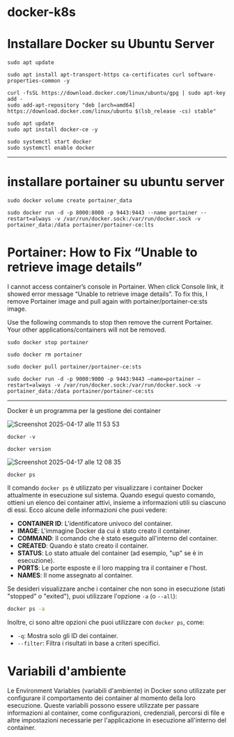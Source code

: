 # docker-k8s




# Installare Docker su Ubuntu Server

```
sudo apt update

```

```
sudo apt install apt-transport-https ca-certificates curl software-properties-common -y

```

```
curl -fsSL https://download.docker.com/linux/ubuntu/gpg | sudo apt-key add -
sudo add-apt-repository "deb [arch=amd64] https://download.docker.com/linux/ubuntu $(lsb_release -cs) stable"
```


```
sudo apt update
sudo apt install docker-ce -y
```

```
sudo systemctl start docker
sudo systemctl enable docker
```

___________________



# installare portainer su ubuntu server

```
sudo docker volume create portainer_data
```
```
sudo docker run -d -p 8000:8000 -p 9443:9443 --name portainer --restart=always -v /var/run/docker.sock:/var/run/docker.sock -v portainer_data:/data portainer/portainer-ce:lts
```



# Portainer: How to Fix “Unable to retrieve image details”

I cannot access container’s console in Portainer. When click Console link, it showed error message “Unable to retrieve image details”.
To fix this, I remove Portainer image and pull again with portainer/portainer-ce:sts image.

Use the following commands to stop then remove the current Portainer. Your other applications/containers will not be removed.


```
sudo docker stop portainer
```

```
sudo docker rm portainer
```

```
sudo docker pull portainer/portainer-ce:sts
```

```
sudo docker run -d -p 9000:9000 -p 9443:9443 –name=portainer –restart=always -v /var/run/docker.sock:/var/run/docker.sock -v portainer_data:/data portainer/portainer-ce:sts
```

______________

Docker è un programma per la gestione dei container

![Screenshot 2025-04-17 alle 11 53 53](https://github.com/user-attachments/assets/3ff60ecb-e294-44a7-8bc9-c0e94358c8c5)


```
docker -v

```


```
docker version

```
![Screenshot 2025-04-17 alle 12 08 35](https://github.com/user-attachments/assets/7d190c10-6c35-43e9-b212-4d21b41d1f67)


```
docker ps
```

Il comando `docker ps` è utilizzato per visualizzare i container Docker attualmente in esecuzione sul sistema. Quando esegui questo comando, ottieni un elenco dei container attivi, insieme a informazioni utili su ciascuno di essi. Ecco alcune delle informazioni che puoi vedere:

- **CONTAINER ID**: L'identificatore univoco del container.
- **IMAGE**: L'immagine Docker da cui è stato creato il container.
- **COMMAND**: Il comando che è stato eseguito all'interno del container.
- **CREATED**: Quando è stato creato il container.
- **STATUS**: Lo stato attuale del container (ad esempio, "up" se è in esecuzione).
- **PORTS**: Le porte esposte e il loro mapping tra il container e l'host.
- **NAMES**: Il nome assegnato al container.

Se desideri visualizzare anche i container che non sono in esecuzione (stati "stopped" o "exited"), puoi utilizzare l'opzione `-a` (o `--all`):

```bash
docker ps -a
```

Inoltre, ci sono altre opzioni che puoi utilizzare con `docker ps`, come:

- `-q`: Mostra solo gli ID dei container.
- `--filter`: Filtra i risultati in base a criteri specifici.


# Variabili d'ambiente 


Le Environment Variables (variabili d'ambiente) in Docker sono utilizzate per configurare il comportamento dei container al momento della loro esecuzione. Queste variabili possono essere utilizzate per passare informazioni al container, come configurazioni, credenziali, percorsi di file e altre impostazioni necessarie per l'applicazione in esecuzione all'interno del container.











